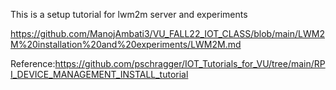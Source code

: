 This is a setup tutorial for lwm2m server and experiments<br>

https://github.com/ManojAmbati3/VU_FALL22_IOT_CLASS/blob/main/LWM2M%20installation%20and%20experiments/LWM2M.md<br>

Reference:https://github.com/pschragger/IOT_Tutorials_for_VU/tree/main/RPI_DEVICE_MANAGEMENT_INSTALL_tutorial
